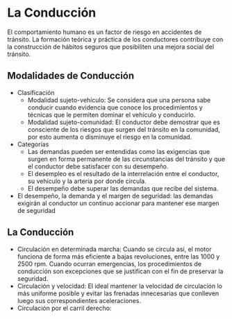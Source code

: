 # La Conducción
El comportamiento humano es un factor de riesgo en accidentes de tránsito. La formación teórica y práctica de los conductores contribuye con la construcción de hábitos seguros que posibiliten una mejora social del tránsito.

## Modalidades de Conducción
- Clasificación
    - Modalidad sujeto-vehículo: Se considera que una persona sabe conducir cuando evidencia que conoce los procedimientos y técnicas que le permiten dominar el vehículo y conducirlo.
    - Modalidad sujeto-comunidad: El conductor debe demostrar que es consciente de los riesgos que surgen del tránsito en la comunidad, por esto aumenta o disminuye el riesgo en la comunidad.
- Categorías
    - Las demandas pueden ser entendidas como las exigencias que surgen en forma permanente de las circunstancias del tránsito y que el conductor debe satisfacer con su desempeño.
    - El desempleo es el resultado de la interrelación entre el conductor, su vehículo y la arteria por donde circula.
    - El desempeño debe superar las demandas que recibe del sistema.
- El desempeño, la demanda y el margen de seguridad: las demandas exigirán al conductor un continuo accionar para mantener ese margen de seguridad

## La Conducción
- Circulación en determinada marcha: Cuando se circula así, el motor funciona de forma más eficiente a bajas revoluciones, entre las 1000 y 2500 rpm. Cuando ocurran emergencias, los procedimientos de conducción son excepciones que se justifican con el fin de preservar la seguridad.
- Circulación y velocidad: El ideal mantener la velocidad de circulación lo más uniforme posible y evitar las frenadas innecesarias que conlleven luego sus correspondientes aceleraciones.
- Circulación por el carril derecho: 
